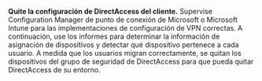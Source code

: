 **Quite la configuración de DirectAccess del cliente.** Supervise Configuration Manager de punto de conexión de Microsoft o Microsoft Intune para las implementaciones de configuración de VPN correctas. A continuación, use los informes para determinar la información de asignación de dispositivos y detectar qué dispositivo pertenece a cada usuario. A medida que los usuarios migran correctamente, se quitan los dispositivos del grupo de seguridad de DirectAccess para que pueda quitar DirectAccess de su entorno.